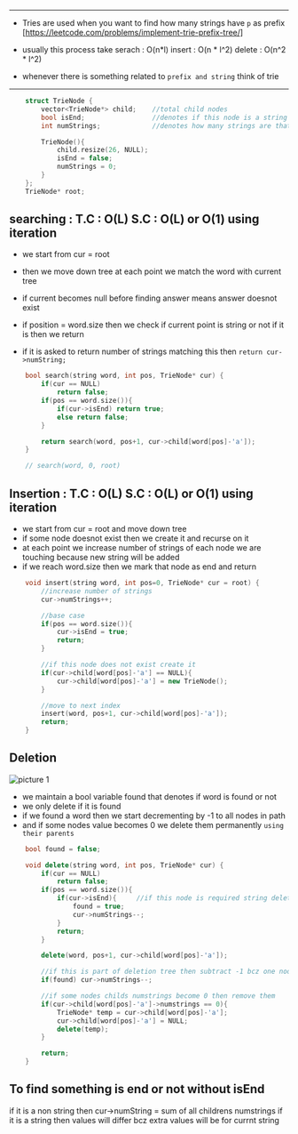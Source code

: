 ***

- Tries are used when you want to find how many strings have `p` as prefix
[https://leetcode.com/problems/implement-trie-prefix-tree/]

- usually this process take serach : O(n*l) insert : O(n * l^2) delete : O(n^2 * l^2)

- whenever there is something related to `prefix and string` think of trie


***
```c++
    struct TrieNode {
        vector<TrieNode*> child;    //total child nodes
        bool isEnd;                 //denotes if this node is a string or not
        int numStrings;             //denotes how many strings are that have this as prefix (total strings below this node)

        TrieNode(){
            child.resize(26, NULL);
            isEnd = false;
            numStrings = 0;
        }
    };
    TrieNode* root;
```








## searching    : T.C : O(L)  S.C : O(L) or O(1) using iteration
- we start from cur = root
- then we move down tree at each point we match the word with current tree
- if current becomes null before finding answer means answer doesnot exist 
- if position = word.size then we check if current point is string or not if it is then we return

- if it is asked to return number of strings matching this then `return cur->numString;`


```c++
    bool search(string word, int pos, TrieNode* cur) {
        if(cur == NULL)
            return false;
        if(pos == word.size()){
            if(cur->isEnd) return true;
            else return false;
        }

        return search(word, pos+1, cur->child[word[pos]-'a']);
    }

    // search(word, 0, root)
```






## Insertion    : T.C : O(L)  S.C : O(L) or O(1) using iteration
- we start from cur = root and move down tree
- if some node doesnot exist then we create it and recurse on it
- at each point we increase number of strings of each node we are touching because new string will be added
- if we reach word.size then we mark that node as end and return

```c++
    void insert(string word, int pos=0, TrieNode* cur = root) {
        //increase number of strings
        cur->numStrings++;

        //base case
        if(pos == word.size()){
            cur->isEnd = true;
            return;
        }

        //if this node does not exist create it
        if(cur->child[word[pos]-'a'] == NULL){
            cur->child[word[pos]-'a'] = new TrieNode();
        }

        //move to next index
        insert(word, pos+1, cur->child[word[pos]-'a']);
        return;
    }
```



## Deletion

![picture 1](../images/af02723e57980db866f0b5a85eb8a217053cf2823f22e552d84190bb9b57ab85.png)  

- we maintain a bool variable found that denotes if word is found or not
- we only delete if it is found
- if we found a word then we start decrementing by -1 to all nodes in path
- and if some nodes value becomes 0 we delete them permanently `using their parents`

```c++
    bool found = false;

    void delete(string word, int pos, TrieNode* cur) {
        if(cur == NULL)
            return false;
        if(pos == word.size()){
            if(cur->isEnd){     //if this node is required string delete it
                found = true;
                cur->numStrings--;
            }
            return;
        }

        delete(word, pos+1, cur->child[word[pos]-'a']);

        //if this is part of deletion tree then subtract -1 bcz one node got deleted
        if(found) cur->numStrings--;

        //if some nodes childs numstrings become 0 then remove them
        if(cur->child[word[pos]-'a']->numstrings == 0){
            TrieNode* temp = cur->child[word[pos]-'a'];
            cur->child[word[pos]-'a'] = NULL;
            delete(temp);
        }

        return;
    }
```


## To find something is end or not without isEnd
if it is a non string then cur->numString = sum of all childrens numstrings
if it is a string then values will differ bcz extra values will be for currnt string